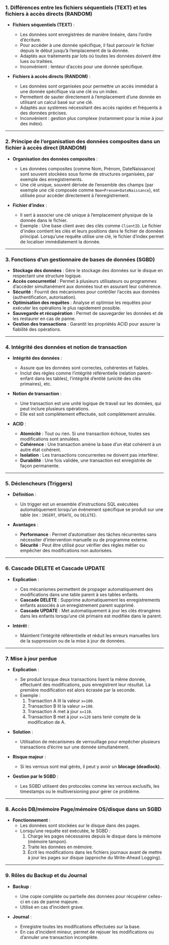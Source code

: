 ### 1. **Différences entre les fichiers séquentiels (TEXT) et les fichiers à accès directs (RANDOM)**

- **Fichiers séquentiels (TEXT)** :
  - Les données sont enregistrées de manière linéaire, dans l’ordre d’écriture.
  - Pour accéder à une donnée spécifique, il faut parcourir le fichier depuis le début jusqu’à l’emplacement de la donnée.
  - Adaptés aux traitements par lots où toutes les données doivent être lues ou traitées.
  - Inconvénient : lenteur d’accès pour une donnée spécifique.

- **Fichiers à accès directs (RANDOM)** :
  - Les données sont organisées pour permettre un accès immédiat à une donnée spécifique via une clé ou un index.
  - Permettent de sauter directement à l’emplacement d’une donnée en utilisant un calcul basé sur une clé.
  - Adaptés aux systèmes nécessitant des accès rapides et fréquents à des données précises.
  - Inconvénient : gestion plus complexe (notamment pour la mise à jour des index).

---

### 2. **Principe de l’organisation des données composites dans un fichier à accès direct (RANDOM)**
- **Organisation des données composites** :
  - Les données composites (comme Nom, Prénom, DateNaissance) sont souvent stockées sous forme de structures organisées, par exemple des enregistrements.
  - Une clé unique, souvent dérivée de l’ensemble des champs (par exemple une clé composée comme `Nom+Prenom+DateNaissance`), est utilisée pour accéder directement à l’enregistrement.

- **Fichier d’index** :
  - Il sert à associer une clé unique à l’emplacement physique de la donnée dans le fichier.
  - Exemple : Une base client avec des clés comme `ClientID`. Le fichier d'index contient les clés et leurs positions dans le fichier de données principal. Lorsqu’une requête utilise une clé, le fichier d’index permet de localiser immédiatement la donnée.

---

### 3. **Fonctions d’un gestionnaire de bases de données (SGBD)**
- **Stockage des données** : Gère le stockage des données sur le disque en respectant une structure logique.
- **Accès concurrentiel** : Permet à plusieurs utilisateurs ou programmes d’accéder simultanément aux données tout en assurant leur cohérence.
- **Sécurité** : Fournit des mécanismes pour contrôler l’accès aux données (authentification, autorisation).
- **Optimisation des requêtes** : Analyse et optimise les requêtes pour exécuter les opérations le plus rapidement possible.
- **Sauvegarde et récupération** : Permet de sauvegarder les données et de les restaurer en cas de panne.
- **Gestion des transactions** : Garantit les propriétés ACID pour assurer la fiabilité des opérations.

---

### 4. **Intégrité des données et notion de transaction**
- **Intégrité des données** :
  - Assure que les données sont correctes, cohérentes et fiables.
  - Inclut des règles comme l’intégrité référentielle (relation parent-enfant dans les tables), l’intégrité d’entité (unicité des clés primaires), etc.

- **Notion de transaction** :
  - Une transaction est une unité logique de travail sur les données, qui peut inclure plusieurs opérations.
  - Elle est soit complètement effectuée, soit complètement annulée.

- **ACID** :
  - **Atomicité** : Tout ou rien. Si une transaction échoue, toutes ses modifications sont annulées.
  - **Cohérence** : Une transaction amène la base d’un état cohérent à un autre état cohérent.
  - **Isolation** : Les transactions concurrentes ne doivent pas interférer.
  - **Durabilité** : Une fois validée, une transaction est enregistrée de façon permanente.

---

### 5. **Déclencheurs (Triggers)** 
- **Définition** :
  - Un trigger est un ensemble d’instructions SQL exécutées automatiquement lorsqu’un événement spécifique se produit sur une table (ex : `INSERT`, `UPDATE`, ou `DELETE`).

- **Avantages** :
  - **Performance** : Permet d’automatiser des tâches récurrentes sans nécessiter d’intervention manuelle ou de programme externe.
  - **Sécurité** : Peut être utilisé pour vérifier des règles métier ou empêcher des modifications non autorisées.

---

### 6. **Cascade DELETE et Cascade UPDATE**
- **Explication** :
  - Ces mécanismes permettent de propager automatiquement des modifications dans une table parent à ses tables enfants.
  - **Cascade DELETE** : Supprime automatiquement les enregistrements enfants associés à un enregistrement parent supprimé.
  - **Cascade UPDATE** : Met automatiquement à jour les clés étrangères dans les enfants lorsqu’une clé primaire est modifiée dans le parent.

- **Intérêt** :
  - Maintient l’intégrité référentielle et réduit les erreurs manuelles lors de la suppression ou de la mise à jour de données.

---

### 7. **Mise à jour perdue**
- **Explication** :
  - Se produit lorsque deux transactions lisent la même donnée, effectuent des modifications, puis enregistrent leur résultat. La première modification est alors écrasée par la seconde.
  - Exemple :
    1. Transaction A lit la valeur `x=100`.
    2. Transaction B lit la valeur `x=100`.
    3. Transaction A met à jour `x=110`.
    4. Transaction B met à jour `x=120` sans tenir compte de la modification de A.

- **Solution** :
  - Utilisation de mécanismes de verrouillage pour empêcher plusieurs transactions d’écrire sur une donnée simultanément.

- **Risque majeur** :
  - Si les verrous sont mal gérés, il peut y avoir un **blocage (deadlock)**.

- **Gestion par le SGBD** :
  - Les SGBD utilisent des protocoles comme les verrous exclusifs, les timestamps ou le multiversioning pour gérer ce problème.

---

### 8. **Accès DB/mémoire Page/mémoire OS/disque dans un SGBD**
- **Fonctionnement** :
  - Les données sont stockées sur le disque dans des pages.
  - Lorsqu’une requête est exécutée, le SGBD :
    1. Charge les pages nécessaires depuis le disque dans la mémoire (mémoire tampon).
    2. Traite les données en mémoire.
    3. Écrit les modifications dans les fichiers journaux avant de mettre à jour les pages sur disque (approche du Write-Ahead Logging).

---

### 9. **Rôles du Backup et du Journal**
- **Backup** :
  - Une copie complète ou partielle des données pour récupérer celles-ci en cas de panne majeure.
  - Utilisé en cas d’incident grave.

- **Journal** :
  - Enregistre toutes les modifications effectuées sur la base.
  - En cas d’incident mineur, permet de rejouer les modifications ou d’annuler une transaction incomplète.
